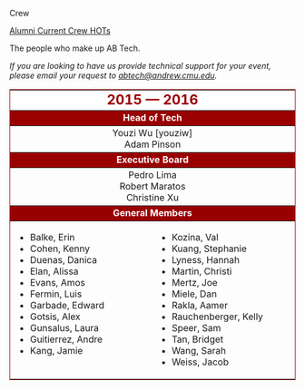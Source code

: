 Crew
<div class = "title-header">
  <p class="text-justify"> 
  <a href="/alumni"> Alumni </a> 
   <a href="/crew" class="current"> Current Crew </a>
    <a href="/hots"> HOTs </a> 
  </p>
</div>

The people who make up AB Tech.


<em>If you are looking to have us provide technical support for your
  event, please email your request to <a
      href="&#109;&#x61;&#x69;&#x6c;&#116;&#111;&#x3a;&#x61;&#98;&#116;&#x65;&#99;&#104;&#x40;&#x61;&#x6e;&#100;&#x72;&#101;&#x77;&#46;&#x63;&#109;&#x75;&#x2e;&#101;&#100;&#117;">
    &#x61;&#98;&#116;&#x65;&#99;&#104;&#x40;&#x61;&#x6e;&#100;&#x72;&#101;&#x77;&#46;&#x63;&#109;&#x75;&#x2e;&#101;&#100;&#117;</a>.</em>

<table border="1" rules="rows" cellpadding="4" bordercolor="#990000">
  <tr>
    <td colspan="2" align="center" bgcolor="#FFFFFF" width="500"><FONT
        color="#990000" size="5"><b>2015 &mdash; 2016</b></FONT></td>
  </tr>

  <tr>
    <td colspan="2" align="center" bgcolor="#990000" width="500"><FONT
        color="#FFFFFF"><b>Head of Tech</b></FONT></td>
  </tr>

  <tr>
    <td colspan="2" align="center">Youzi Wu [youziw]<br>Adam Pinson</td>
  </tr>

  <tr>
    <td colspan="2" align="center" bgcolor="#990000" width="500"><FONT
        color="#FFFFFF"><b>Executive Board</b></FONT></td>
  </tr>

  <tr>
    <td colspan="2" align="center">
      Pedro Lima<br>
      Robert Maratos<br>
      Christine Xu<br>
    </td>
  </tr>

  <tr>
    <td colspan="2" align="center" bgcolor="#990000" width="500"><FONT
        color="#FFFFFF"><b>General Members</b></FONT></td>
  </tr>

  <tr>
    <td width="230" valign="top">
      <ul>
        <li>Balke, Erin
        <li>Cohen, Kenny
        <li>Duenas, Danica
        <li>Elan, Alissa
        <li>Evans, Amos
        <li>Fermin, Luis
        <li>Garbade, Edward
        <li>Gotsis, Alex
        <li>Gunsalus, Laura
        <li>Guitierrez, Andre
        <li>Kang, Jamie
      </ul>
    </td>
    <td width="230" valign="top">
      <ul>
        <li>Kozina, Val
        <li>Kuang, Stephanie
        <li>Lyness, Hannah
        <li>Martin, Christi
        <li>Mertz, Joe
        <li>Miele, Dan
        <li>Rakla, Aamer
        <li>Rauchenberger, Kelly
        <li>Speer, Sam
        <li>Tan, Bridget
        <li>Wang, Sarah
        <li>Weiss, Jacob
      </ul>
    </td>
  </tr>
</table>
